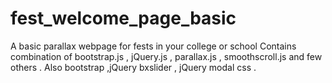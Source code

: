fest_welcome_page_basic
=======================

A basic parallax webpage for fests in your college or school 
Contains combination of bootstrap.js , jQuery.js , parallax.js ,
smoothscroll.js and few others .
Also bootstrap ,jQuery bxslider , jQuery modal css .
